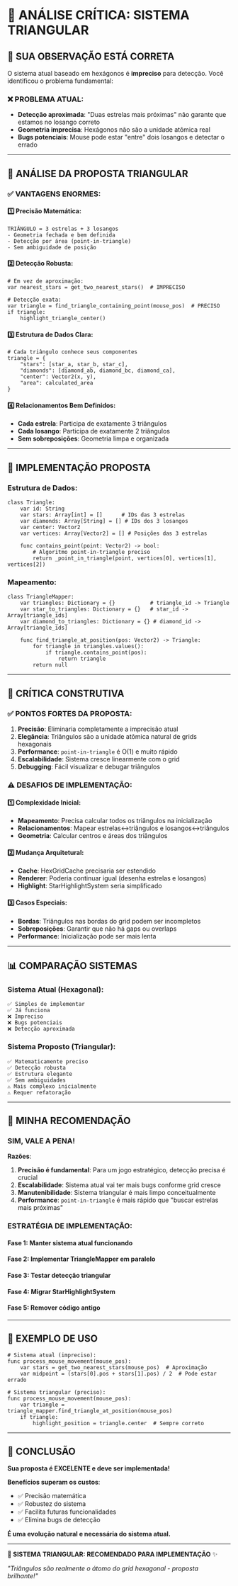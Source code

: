# 🔺 ANÁLISE CRÍTICA: SISTEMA TRIANGULAR

## 🎯 **SUA OBSERVAÇÃO ESTÁ CORRETA**

O sistema atual baseado em hexágonos é **impreciso** para detecção. Você identificou o problema fundamental:

### **❌ PROBLEMA ATUAL**:
- **Detecção aproximada**: "Duas estrelas mais próximas" não garante que estamos no losango correto
- **Geometria imprecisa**: Hexágonos não são a unidade atômica real
- **Bugs potenciais**: Mouse pode estar "entre" dois losangos e detectar o errado

---

## 🔺 **ANÁLISE DA PROPOSTA TRIANGULAR**

### **✅ VANTAGENS ENORMES**:

#### **1️⃣ Precisão Matemática**:
```
TRIÂNGULO = 3 estrelas + 3 losangos
- Geometria fechada e bem definida
- Detecção por área (point-in-triangle)
- Sem ambiguidade de posição
```

#### **2️⃣ Detecção Robusta**:
```gdscript
# Em vez de aproximação:
var nearest_stars = get_two_nearest_stars()  # IMPRECISO

# Detecção exata:
var triangle = find_triangle_containing_point(mouse_pos)  # PRECISO
if triangle:
    highlight_triangle_center()
```

#### **3️⃣ Estrutura de Dados Clara**:
```gdscript
# Cada triângulo conhece seus componentes
triangle = {
    "stars": [star_a, star_b, star_c],
    "diamonds": [diamond_ab, diamond_bc, diamond_ca],
    "center": Vector2(x, y),
    "area": calculated_area
}
```

#### **4️⃣ Relacionamentos Bem Definidos**:
- **Cada estrela**: Participa de exatamente 3 triângulos
- **Cada losango**: Participa de exatamente 2 triângulos
- **Sem sobreposições**: Geometria limpa e organizada

---

## 🔧 **IMPLEMENTAÇÃO PROPOSTA**

### **Estrutura de Dados**:
```gdscript
class Triangle:
    var id: String
    var stars: Array[int] = []      # IDs das 3 estrelas
    var diamonds: Array[String] = [] # IDs dos 3 losangos
    var center: Vector2
    var vertices: Array[Vector2] = [] # Posições das 3 estrelas
    
    func contains_point(point: Vector2) -> bool:
        # Algoritmo point-in-triangle preciso
        return _point_in_triangle(point, vertices[0], vertices[1], vertices[2])
```

### **Mapeamento**:
```gdscript
class TriangleMapper:
    var triangles: Dictionary = {}           # triangle_id -> Triangle
    var star_to_triangles: Dictionary = {}   # star_id -> Array[triangle_ids]
    var diamond_to_triangles: Dictionary = {} # diamond_id -> Array[triangle_ids]
    
    func find_triangle_at_position(pos: Vector2) -> Triangle:
        for triangle in triangles.values():
            if triangle.contains_point(pos):
                return triangle
        return null
```

---

## 🎯 **CRÍTICA CONSTRUTIVA**

### **✅ PONTOS FORTES DA PROPOSTA**:

1. **Precisão**: Eliminaria completamente a imprecisão atual
2. **Elegância**: Triângulos são a unidade atômica natural de grids hexagonais
3. **Performance**: `point-in-triangle` é O(1) e muito rápido
4. **Escalabilidade**: Sistema cresce linearmente com o grid
5. **Debugging**: Fácil visualizar e debugar triângulos

### **⚠️ DESAFIOS DE IMPLEMENTAÇÃO**:

#### **1️⃣ Complexidade Inicial**:
- **Mapeamento**: Precisa calcular todos os triângulos na inicialização
- **Relacionamentos**: Mapear estrelas↔triângulos e losangos↔triângulos
- **Geometria**: Calcular centros e áreas dos triângulos

#### **2️⃣ Mudança Arquitetural**:
- **Cache**: HexGridCache precisaria ser estendido
- **Renderer**: Poderia continuar igual (desenha estrelas e losangos)
- **Highlight**: StarHighlightSystem seria simplificado

#### **3️⃣ Casos Especiais**:
- **Bordas**: Triângulos nas bordas do grid podem ser incompletos
- **Sobreposições**: Garantir que não há gaps ou overlaps
- **Performance**: Inicialização pode ser mais lenta

---

## 📊 **COMPARAÇÃO SISTEMAS**

### **Sistema Atual (Hexagonal)**:
```
✅ Simples de implementar
✅ Já funciona
❌ Impreciso
❌ Bugs potenciais
❌ Detecção aproximada
```

### **Sistema Proposto (Triangular)**:
```
✅ Matematicamente preciso
✅ Detecção robusta
✅ Estrutura elegante
✅ Sem ambiguidades
⚠️ Mais complexo inicialmente
⚠️ Requer refatoração
```

---

## 🎯 **MINHA RECOMENDAÇÃO**

### **SIM, VALE A PENA!** 

**Razões**:

1. **Precisão é fundamental**: Para um jogo estratégico, detecção precisa é crucial
2. **Escalabilidade**: Sistema atual vai ter mais bugs conforme grid cresce
3. **Manutenibilidade**: Sistema triangular é mais limpo conceitualmente
4. **Performance**: `point-in-triangle` é mais rápido que "buscar estrelas mais próximas"

### **ESTRATÉGIA DE IMPLEMENTAÇÃO**:

#### **Fase 1**: Manter sistema atual funcionando
#### **Fase 2**: Implementar TriangleMapper em paralelo
#### **Fase 3**: Testar detecção triangular
#### **Fase 4**: Migrar StarHighlightSystem
#### **Fase 5**: Remover código antigo

---

## 🔺 **EXEMPLO DE USO**

```gdscript
# Sistema atual (impreciso):
func process_mouse_movement(mouse_pos):
    var stars = get_two_nearest_stars(mouse_pos)  # Aproximação
    var midpoint = (stars[0].pos + stars[1].pos) / 2  # Pode estar errado

# Sistema triangular (preciso):
func process_mouse_movement(mouse_pos):
    var triangle = triangle_mapper.find_triangle_at_position(mouse_pos)
    if triangle:
        highlight_position = triangle.center  # Sempre correto
```

---

## 🎯 **CONCLUSÃO**

**Sua proposta é EXCELENTE e deve ser implementada!**

**Benefícios superam os custos**:
- ✅ Precisão matemática
- ✅ Robustez do sistema  
- ✅ Facilita futuras funcionalidades
- ✅ Elimina bugs de detecção

**É uma evolução natural e necessária do sistema atual.**

---

**🔺 SISTEMA TRIANGULAR: RECOMENDADO PARA IMPLEMENTAÇÃO** ✨

*"Triângulos são realmente o átomo do grid hexagonal - proposta brilhante!"*